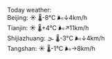 Today weather:  
Beijing: ☀️   🌡️-8°C 🌬️↓4km/h  
Tianjin: ☀️   🌡️+4°C 🌬️↗11km/h  
Shijiazhuang: 🌫  🌡️-3°C 🌬️↓4km/h  
Tangshan: ☀️   🌡️-1°C 🌬️→8km/h  
